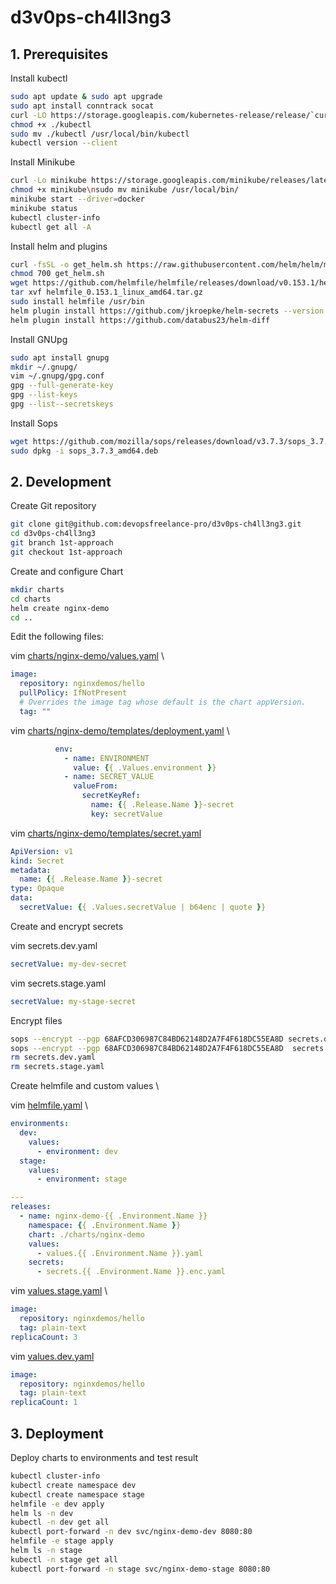 # d3v0ps-ch4ll3ng3
## 1. Prerequisites
Install kubectl
```bash
sudo apt update & sudo apt upgrade
sudo apt install conntrack socat
curl -LO https://storage.googleapis.com/kubernetes-release/release/`curl -s https://storage.googleapis.com/kubernetes-release/release/stable.txt`/bin/linux/amd64/kubectl
chmod +x ./kubectl
sudo mv ./kubectl /usr/local/bin/kubectl
kubectl version --client
```
Install Minikube 
```bash
curl -Lo minikube https://storage.googleapis.com/minikube/releases/latest/minikube-linux-amd64
chmod +x minikube\nsudo mv minikube /usr/local/bin/
minikube start --driver=docker
minikube status
kubectl cluster-info
kubectl get all -A
```
Install helm and plugins
```bash
curl -fsSL -o get_helm.sh https://raw.githubusercontent.com/helm/helm/main/scripts/get-helm-3
chmod 700 get_helm.sh
wget https://github.com/helmfile/helmfile/releases/download/v0.153.1/helmfile_0.153.1_linux_amd64.tar.gz
tar xvf helmfile_0.153.1_linux_amd64.tar.gz
sudo install helmfile /usr/bin
helm plugin install https://github.com/jkroepke/helm-secrets --version v4.4.2
helm plugin install https://github.com/databus23/helm-diff
```
Install GNUpg
```bash
sudo apt install gnupg
mkdir ~/.gnupg/
vim ~/.gnupg/gpg.conf
gpg --full-generate-key
gpg --list-keys
gpg --list--secretskeys
```
Install Sops
```bash
wget https://github.com/mozilla/sops/releases/download/v3.7.3/sops_3.7.3_amd64.deb
sudo dpkg -i sops_3.7.3_amd64.deb
```
## 2. Development
Create Git repository
```bash
git clone git@github.com:devopsfreelance-pro/d3v0ps-ch4ll3ng3.git
cd d3v0ps-ch4ll3ng3
git branch 1st-approach
git checkout 1st-approach
```
Create and configure Chart
```bash
mkdir charts
cd charts
helm create nginx-demo
cd ..
```
Edit the following files:

vim [charts/nginx-demo/values.yaml](./charts/nginx-demo/values.yaml) \

```yaml
image:
  repository: nginxdemos/hello
  pullPolicy: IfNotPresent
  # Overrides the image tag whose default is the chart appVersion.
  tag: ""
```
vim [charts/nginx-demo/templates/deployment.yaml](./charts/nginx-demo/templates/deployment.yaml) \

```yaml
          env:
            - name: ENVIRONMENT
              value: {{ .Values.environment }}
            - name: SECRET_VALUE
              valueFrom:
                secretKeyRef:
                  name: {{ .Release.Name }}-secret
                  key: secretValue

```
vim [charts/nginx-demo/templates/secret.yaml](./charts/nginx-demo/templates/secret.yaml) 

```yaml
ApiVersion: v1
kind: Secret
metadata:
  name: {{ .Release.Name }}-secret
type: Opaque
data:
  secretValue: {{ .Values.secretValue | b64enc | quote }}
```
Create and encrypt secrets 

vim secrets.dev.yaml

```yaml
secretValue: my-dev-secret
```
vim secrets.stage.yaml
```yaml
secretValue: my-stage-secret
```
Encrypt files 
```bash
sops --encrypt --pgp 68AFCD306987C84BD62148D2A7F4F618DC55EA8D secrets.dev.yaml > secrets.dev.enc.yaml
sops --encrypt --pgp 68AFCD306987C84BD62148D2A7F4F618DC55EA8D  secrets.stage.yaml > secrets.stage.enc.yaml
rm secrets.dev.yaml
rm secrets.stage.yaml
```
Create helmfile and  custom values \

vim [helmfile.yaml](./helmfile.yaml) \

```yaml
environments:
  dev:
    values:
      - environment: dev
  stage:
    values:
      - environment: stage

---
releases:
  - name: nginx-demo-{{ .Environment.Name }}
    namespace: {{ .Environment.Name }}
    chart: ./charts/nginx-demo
    values:
      - values.{{ .Environment.Name }}.yaml
    secrets:
      - secrets.{{ .Environment.Name }}.enc.yaml
```
vim [values.stage.yaml](./values.stage.yaml) \

```yaml
image:
  repository: nginxdemos/hello
  tag: plain-text
replicaCount: 3
```
vim [values.dev.yaml](./values.dev.yaml)

```yaml
image:
  repository: nginxdemos/hello
  tag: plain-text
replicaCount: 1
```
## 3. Deployment
Deploy charts to environments and test result
```bash
kubectl cluster-info
kubectl create namespace dev
kubectl create namespace stage
helmfile -e dev apply
helm ls -n dev
kubectl -n dev get all
kubectl port-forward -n dev svc/nginx-demo-dev 8080:80
helmfile -e stage apply
helm ls -n stage
kubectl -n stage get all 
kubectl port-forward -n stage svc/nginx-demo-stage 8080:80
```
